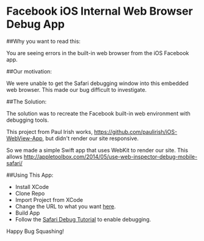Facebook iOS Internal Web Browser Debug App
===========================================

##Why you want to read this:

You are seeing errors in the built-in web browser from the iOS Facebook app.

##Our motivation:

We were unable to get the Safari debugging window into this embedded web browser. This made our bug difficult to investigate.

##The Solution:

The solution was to recreate the Facebook built-in web environment with debugging tools.

This project from Paul Irish works, https://github.com/paulirish/iOS-WebView-App, but didn't render our site responsive.

So we made a simple Swift app that uses WebKit to render our site. This allows http://appletoolbox.com/2014/05/use-web-inspector-debug-mobile-safari/

##Using This App:

- Install XCode
- Clone Repo
- Import Project from XCode
- Change the URL to what you want [here](https://github.com/creativelive/FacebookWebbrowserDebugApp/blob/master/FacebookWebbrowserDebugApp/ViewController.swift#L22).
- Build App
- Follow the [Safari Debug Tutorial](http://appletoolbox.com/2014/05/use-web-inspector-debug-mobile-safari/) to enable debugging.

Happy Bug Squashing!
